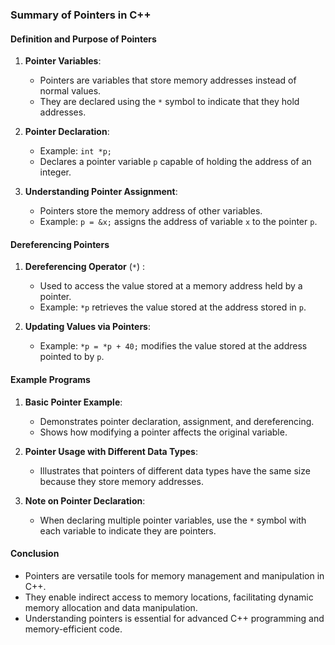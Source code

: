 ### Summary of Pointers in C++

#### Definition and Purpose of Pointers

1. **Pointer Variables**:
   - Pointers are variables that store memory addresses instead of normal values.
   - They are declared using the `*` symbol to indicate that they hold addresses.

2. **Pointer Declaration**:
   - Example: `int *p;`
   - Declares a pointer variable `p` capable of holding the address of an integer.

3. **Understanding Pointer Assignment**:
   - Pointers store the memory address of other variables.
   - Example: `p = &x;` assigns the address of variable `x` to the pointer `p`.

#### Dereferencing Pointers

1. **Dereferencing Operator** (`*`) :
   - Used to access the value stored at a memory address held by a pointer.
   - Example: `*p` retrieves the value stored at the address stored in `p`.

2. **Updating Values via Pointers**:
   - Example: `*p = *p + 40;` modifies the value stored at the address pointed to by `p`.

#### Example Programs

1. **Basic Pointer Example**:
   - Demonstrates pointer declaration, assignment, and dereferencing.
   - Shows how modifying a pointer affects the original variable.

2. **Pointer Usage with Different Data Types**:
   - Illustrates that pointers of different data types have the same size because they store memory addresses.

3. **Note on Pointer Declaration**:
   - When declaring multiple pointer variables, use the `*` symbol with each variable to indicate they are pointers.

#### Conclusion

- Pointers are versatile tools for memory management and manipulation in C++.
- They enable indirect access to memory locations, facilitating dynamic memory allocation and data manipulation.
- Understanding pointers is essential for advanced C++ programming and memory-efficient code.
